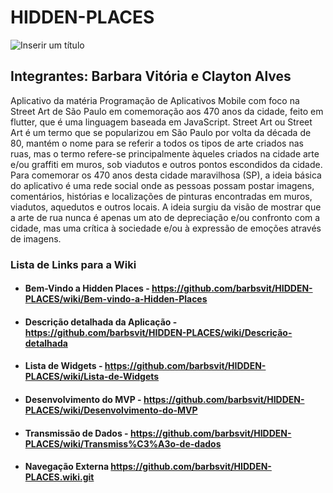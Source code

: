 # HIDDEN-PLACES
![Inserir um título](https://github.com/barbsvit/HIDDEN-PLACES/assets/127262745/38523d23-228a-4a19-ad8d-5f4d4cc61d1f)
## Integrantes: Barbara Vitória e Clayton Alves 


Aplicativo da matéria Programação de Aplicativos Mobile com foco na Street Art de São Paulo em comemoração aos 470 anos da cidade, feito em flutter, que é uma linguagem baseada em JavaScript.
Street Art ou Street Art é um termo que se popularizou em São Paulo por volta da década de 80, mantém o nome para se referir a todos os tipos de arte criados nas ruas, mas o termo refere-se principalmente àqueles criados na cidade arte e/ou graffiti em muros, sob viadutos e outros pontos escondidos da cidade. Para comemorar os 470 anos desta cidade maravilhosa (SP), a ideia básica do aplicativo é uma rede social onde as pessoas possam postar imagens, comentários, histórias e localizações de pinturas encontradas em muros, viadutos, aquedutos e outros locais. A ideia surgiu da visão de mostrar que a arte de rua nunca é apenas um ato de depreciação e/ou confronto com a cidade, mas uma crítica à sociedade e/ou à expressão de emoções através de imagens.

### Lista de Links para a Wiki
- #### Bem-Vindo a Hidden Places - https://github.com/barbsvit/HIDDEN-PLACES/wiki/Bem-vindo-a-Hidden-Places
- #### Descrição detalhada da Aplicação - https://github.com/barbsvit/HIDDEN-PLACES/wiki/Descrição-detalhada
- #### Lista de Widgets - https://github.com/barbsvit/HIDDEN-PLACES/wiki/Lista-de-Widgets
- #### Desenvolvimento do MVP - https://github.com/barbsvit/HIDDEN-PLACES/wiki/Desenvolvimento-do-MVP
- #### Transmissão de Dados - https://github.com/barbsvit/HIDDEN-PLACES/wiki/Transmiss%C3%A3o-de-dados
- #### Navegação Externa https://github.com/barbsvit/HIDDEN-PLACES.wiki.git
